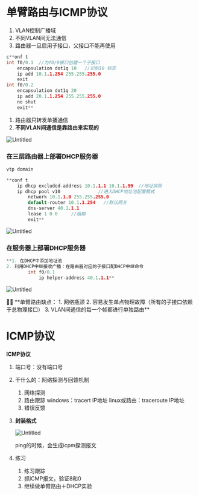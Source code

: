 # 单臂路由与ICMP协议

1. VLAN控制广播域
2. 不同VLAN间无法通信
3. 路由器一旦启用子接口，父接口不能再使用

```cpp
c**onf t
int f0/0.1  //为f0/0接口创建一个子接口
	encapsulation dot1q 10   //识别10 标签
	ip add 10.1.1.254 255.255.255.0
	exit
int f0/0.2
	encapsulation dot1q 20   
	ip add 20.1.1.254 255.255.255.0
	no shut 
	exit**
```

1. 路由器只转发单播通信
2. **不同VLAN间通信是靠路由来实现的**

![Untitled](Untitled%2086.png)

### 在三层路由器上部署DHCP服务器

```cpp
vtp domain

**conf t
	ip dhcp excluded-address 10.1.1.1 10.1.1.99  //地址排除
	ip dhcp pool v10              //进入DHCP地址池配置模式
		network 10.1.1.0 255.255.255.0
		default-router 10.1.1.254   //默认网关
		dns-server 40.1.1.1 
		lease 1 0 0     //租期
		exit**
```

![Untitled](Untitled%2087.png)

### 在服务器上部署DHCP服务器

```cpp
**1. 在DHCP中添加地址池
2. 利用DHCP中继接收广播：在路由器对应的子接口配DHCP中继命令
		int f0/0.1
			ip helper-address 40.1.1.1**
```

![Untitled](Untitled%2088.png)

<aside>
🙌🏻 **单臂路由缺点：
1. 网络瓶颈
2. 容易发生单点物理故障（所有的子接口依赖于总物理接口）
3. VLAN间通信的每一个帧都进行单独路由**

</aside>

# ICMP协议

**ICMP协议** 

1. 端口号：没有端口号
2. 干什么的：网络探测与回馈机制
    1. 网络探测
    2. 路由跟踪   windows：tracert IP地址     linux或路由：traceroute  IP地址
    3. 错误反馈  
3. **封装格式**
    
    ![Untitled](Untitled%2089.png)
    
    ping的时候，会生成icpm探测报文
    
4. 练习
    1. 练习跟踪
    2. 抓ICMP报文，验证8和0
    3. 继续做单臂路由＋DHCP实验